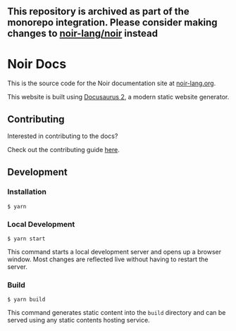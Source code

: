 
## This repository is archived as part of the monorepo integration. Please consider making changes to [noir-lang/noir](https://github.com/noir-lang/noir) instead

# Noir Docs

This is the source code for the Noir documentation site at [noir-lang.org](https://noir-lang.org).

This website is built using [Docusaurus 2](https://docusaurus.io/), a modern static website
generator.

## Contributing

Interested in contributing to the docs?

Check out the contributing guide [here](./CONTRIBUTING.md).

## Development

### Installation

```
$ yarn
```

### Local Development

```
$ yarn start
```

This command starts a local development server and opens up a browser window. Most changes are
reflected live without having to restart the server.

### Build

```
$ yarn build
```

This command generates static content into the `build` directory and can be served using any static
contents hosting service.
